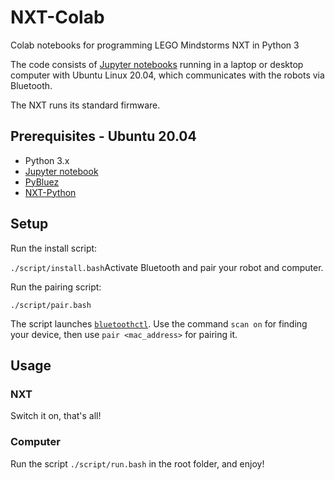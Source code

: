 # NXT-Colab
Colab notebooks for programming LEGO Mindstorms NXT in Python 3

The code consists of [Jupyter notebooks](http://jupyter.org/) 
running in a laptop or desktop computer with Ubuntu Linux 20.04, 
which communicates with the robots via Bluetooth.

The NXT runs its standard firmware.

## Prerequisites - Ubuntu 20.04

* Python 3.x
* [Jupyter notebook](http://jupyter.readthedocs.io/en/latest/install.html)
* [PyBluez](https://github.com/karulis/pybluez)
* [NXT-Python](https://github.com/Eelviny/nxt-python)

## Setup

Run the install script:

`./script/install.bash`Activate Bluetooth and pair your robot and computer.

Run the pairing script:

`./script/pair.bash`

The script launches [`bluetoothctl`](https://www.makeuseof.com/manage-bluetooth-linux-with-bluetoothctl/).
Use the command `scan on` for finding your device, then use `pair <mac_address>` for pairing it.

## Usage

### NXT

Switch it on, that's all!

### Computer

Run the script `./script/run.bash` in the root folder, and enjoy!
